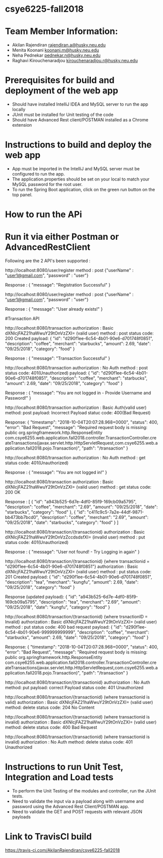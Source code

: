 # csye6225-fall2018

# Team Member Information:
- Akilan Rajendiran         rajendiran.a@husky.neu.edu
- Menita Koonani            koonani.m@husky.neu.edu
- Neha Pednekar             pednekar.n@husky.neu.edu
- Raghavi Kirouchenaradjou  kirouchenaradjou.r@husky.neu.edu 



# Prerequisites for build and deployment of the web app

- Should have installed IntelliJ IDEA and MySQL server to run the app locally
- JUnit must be installed for Unit testing of the code
- Should have Advanced Rest client/POSTMAN installed as a Chrome extension

# Instructions to build and deploy the web app

- App must be imported in the IntelliJ and MySQL server must be configured to run the app.
- The application.properties should be set on your local to match your MySQL password for the root user.
- To run the Spring Boot application, click on the green run button on the top panel.

# How to run the APi
# Run it via either Postman or AdvancedRestClient 
Following are the 2 API's been supported :

http://localhost:8080/user/register
method : post 
{"userName" : "user1@gmail.com",
"password" : "user"}

Response :
{
"message": "Registration Successful"
}


http://localhost:8080/user/register
method : post 
{"userName" : "user1@gmail.com",
"password" : "user"}

Response :
{
"message": "User already exists!"
}


#Transaction API

http://localhost:8080/transaction
authorization : Basic dXNlcjFAZ21haWwuY29tOnVzZXI= (valid user)
method : post
status code: 200 Created
payload: {
  "id": "d290f1ee-6c54-4b01-90e6-d701748f0851",
  "description": "coffee",
  "merchant": "starbucks",
  "amount": 2.69,
  "date": "09/25/2018",
  "category": "food"
}

Response : 
{
    "message": "Transaction  Successful"
}

http://localhost:8080/transaction
authorization : No Auth
method : post
status code: 401(Unauthorized)
payload: {
  "id": "d290f1ee-6c54-4b01-90e6-d701748f0851",
  "description": "coffee",
  "merchant": "starbucks",
  "amount": 2.69,
  "date": "09/25/2018",
  "category": "food"
}

Response : 
{
    "message": "You are not logged in - Provide Username and Password!"
}

http://localhost:8080/transaction
authorization : Basic Auth(valid user)
method: post
payload: Incorrect Payload
statuc code: 400(Bad Request)

Response:
{
    "timestamp": "2018-10-04T20:07:28.968+0000",
    "status": 400,
    "error": "Bad Request",
    "message": "Required request body is missing: public org.springframework.http.ResponseEntity com.csye6255.web.application.fall2018.controller.TransactionController.createTransactions(javax.servlet.http.HttpServletRequest,com.csye6255.web.application.fall2018.pojo.Transaction)",
    "path": "/transaction"
}

http://localhost:8080/transaction
authorization : No Auth
method : get
status code: 401(Unauthorized)

Response : 
{
    "message": "You are not logged in!"
}

http://localhost:8080/transaction
authorization : Basic dXNlcjFAZ21haWwuY29tOnVzZXI= (valid user)
method : get
status code: 200 OK

Response : 
[
    {
        "id": "a943b525-6d7e-4df0-85f9-169cb09a5795",
        "description": "coffee",
        "merchant": "2.69",
        "amount": "09/25/2018",
        "date": "starbucks",
        "category": "food"
    },
    {
        "id": "c411c9c5-7a2e-44df-9871-bb473bb7bcd0",
        "description": "coffee",
        "merchant": "2.69",
        "amount": "09/25/2018",
        "date": "starbucks",
        "category": "food"
    }
]

http://localhost:8080/transaction/{transactionid}
authorization : Basic dXNlcjFAZ21haWwuY29tOnVzZccdsdsfXI= (invalid user)
method : put
status code: 401(Unauthorized)

Response : 
{
    "message": "User not found! - Try Logging in again"
}

http://localhost:8080/transaction/{transactionid} {where transactionid = "d290f1ee-6c54-4b01-90e6-d701748f0851"}
authorization : Basic dXNlcjFAZ21haWwuY29tOnVzZXI= (valid user)
method : put
status code: 201 Created
payload: {
  "id": "d290f1ee-6c54-4b01-90e6-d701748f0851",
  "description": "tea",
  "merchant": "kungfu",
  "amount": 2.69,
  "date": "09/25/2018",
  "category": "food"
}

Response (updated payload): 
{
    "id": "a943b525-6d7e-4df0-85f9-169cb09a5795",
    "description": "tea",
    "merchant": "2.69",
    "amount": "09/25/2018",
    "date": "kungfu",
    "category": "food"
}

http://localhost:8080/transaction/{transactionid} {where trsnactionID = Invalid}
authorization : Basic dXNlcjFAZ21haWwuY29tOnVzZXI= (valid user)
method : put
status code: 400 bad request
payload: {
  "id": "d290f1ee-6c54-4b01-90e6-999999999999",
  "description": "coffee",
  "merchant": "starbucks",
  "amount": 2.69,
  "date": "09/25/2018",
  "category": "food"
}

Response:
{
    "timestamp": "2018-10-04T20:07:28.968+0000",
    "status": 400,
    "error": "Bad Request",
    "message": "Required request body is missing: public org.springframework.http.ResponseEntity com.csye6255.web.application.fall2018.controller.TransactionController.createTransactions(javax.servlet.http.HttpServletRequest,com.csye6255.web.application.fall2018.pojo.Transaction)",
    "path": "/transaction"
}

http://localhost:8080/transaction/{transactionid} 
authorization : No Auth
method: put
payload: correct Payload
status code: 401 Unauthorized

http://localhost:8080/transaction/{transactionid} (where transactionid is valid)
authorization : Basic dXNlcjFAZ21haWwuY29tOnVzZXI= (valid user)
method: delete
status code: 204 No Content

http://localhost:8080/transaction/{transactionid} (where transactionid is invalid)
authorization : Basic dXNlcjFAZ21haWwuY29tOnVzZXI= (valid user)
method: delete
status code: 400 Bad Request

http://localhost:8080/transaction/{transactionid} (where transactionid is invalid)
authorization : No Auth
method: delete
status code: 401 Unauthorized


# Instructions to run Unit Test, Integration and Load tests

- To perform the Unit Testing of the modules and controller, run the JUnit tests.
- Need to validate the input via a payload along with username and password using the Advanced Rest Client/POSTMAN app.
- Need to validate the GET and POST requests with relevant JSON payloads

# Link to TravisCI build

  https://travis-ci.com/AkilanRajendiran/csye6225-fall2018

